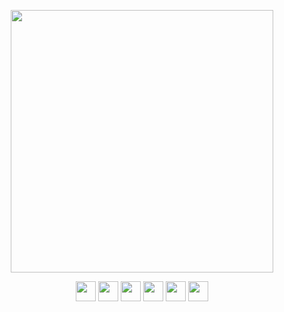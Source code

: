 <p align="center">
  <a href="#"><img width="420" src="https://thumbs.gfycat.com/VagueInfiniteCaudata-size_restricted.gif"></a>
<p>
  
<p align="center">
  <a href="https://vk.com/raitonoberu"><img width="32" src="https://raw.githubusercontent.com/raitonoberu/round-icons/master/128/vkontakte.png"></a>
  <a href="https://t.me/raitonoberu"><img width="32" src="https://raw.githubusercontent.com/raitonoberu/round-icons/master/128/telegram.png"></a>
  <a href="https://www.instagram.com/urebonotiar"><img width="32" src="https://raw.githubusercontent.com/raitonoberu/round-icons/master/128/instagram.png"></a>
  <a href="https://www.last.fm/user/raitonoberu"><img width="32" src="https://raw.githubusercontent.com/raitonoberu/round-icons/master/128/lastfm.png"></a>
  <a href="https://twitter.com/urebonotiar"><img width="32" src="https://raw.githubusercontent.com/raitonoberu/round-icons/master/128/twitter.png"></a>
  <a href="https://anilist.co/user/raitonoberu"><img width="32" src="https://raw.githubusercontent.com/raitonoberu/round-icons/master/128/anilist.png"></a>
</p>
